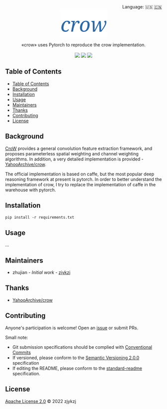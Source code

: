 <div align="right">
  Language:
    🇺🇸
  <a title="Chinese" href="./README.zh-CN.md">🇨🇳</a>
</div>

 <div align="center"><a title="" href="https://github.com/zjykzj/crow-pytorch"><img align="center" src="./imgs/crow.png"></a></div>

<p align="center">
  «crow» uses Pytorch to reproduce the crow implementation.
<br>
<br>
  <a href="https://github.com/RichardLitt/standard-readme"><img src="https://img.shields.io/badge/standard--readme-OK-green.svg?style=flat-square"></a>
  <a href="https://conventionalcommits.org"><img src="https://img.shields.io/badge/Conventional%20Commits-1.0.0-yellow.svg"></a>
  <a href="http://commitizen.github.io/cz-cli/"><img src="https://img.shields.io/badge/commitizen-friendly-brightgreen.svg"></a>
</p>

## Table of Contents

- [Table of Contents](#table-of-contents)
- [Background](#background)
- [Installation](#installation)
- [Usage](#usage)
- [Maintainers](#maintainers)
- [Thanks](#thanks)
- [Contributing](#contributing)
- [License](#license)

## Background

[CroW](https://arxiv.org/abs/1512.04065) provides a general convolution feature extraction framework, and proposes parameterless spatial weighting and channel weighting algorithms. In addition, a very detailed implementation is provided - [YahooArchive/crow](https://github.com/zjykzj/crow-pytorch).

The official implementation is based on caffe, but the most popular deep reasoning framework at present is pytorch. In order to better understand the implementation of crow, I try to replace the implementation of caffe in the warehouse with pytorch.

## Installation

```shell
pip install -r requirements.txt
```

## Usage

...

## Maintainers

* zhujian - *Initial work* - [zjykzj](https://github.com/zjykzj)

## Thanks

* [YahooArchive/crow](https://github.com/zjykzj/crow-pytorch)

## Contributing

Anyone's participation is welcome! Open an [issue](https://github.com/zjykzj/crow-pytorch/issues) or submit PRs.

Small note:

* Git submission specifications should be complied
  with [Conventional Commits](https://www.conventionalcommits.org/en/v1.0.0-beta.4/)
* If versioned, please conform to the [Semantic Versioning 2.0.0](https://semver.org) specification
* If editing the README, please conform to the [standard-readme](https://github.com/RichardLitt/standard-readme)
  specification.

## License

[Apache License 2.0](LICENSE) © 2022 zjykzj